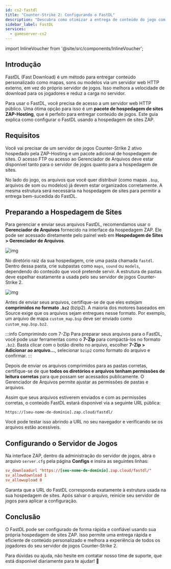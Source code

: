 ```yaml
---
id: cs2-fastdl
title: "Counter-Strike 2: Configurando o FastDL"
description: "Descubra como otimizar a entrega de conteúdo do jogo com FastDL para acelerar downloads e reduzir a carga do servidor para jogadores de Counter-Strike 2 → Saiba mais agora"
sidebar_label: FastDL
services:
  - gameserver-cs2
---
```


import InlineVoucher from '@site/src/components/InlineVoucher';


## Introdução

FastDL (Fast Download) é um método para entregar conteúdo personalizado como mapas, sons ou modelos via um servidor web HTTP externo, em vez do próprio servidor de jogos. Isso melhora a velocidade de download para os jogadores e reduz a carga no servidor.

Para usar o FastDL, você precisa de acesso a um servidor web HTTP público. Uma ótima opção para isso é um **pacote de hospedagem de sites ZAP-Hosting**, que é perfeito para entregar conteúdo de jogos. Este guia explica como configurar o FastDL usando a hospedagem de sites ZAP.

<InlineVoucher />

## Requisitos

Você vai precisar de um servidor de jogos Counter-Strike 2 ativo hospedado pela ZAP-Hosting e um pacote adicional de hospedagem de sites. O acesso FTP ou acesso ao Gerenciador de Arquivos deve estar disponível tanto para o servidor de jogos quanto para a hospedagem de sites.

No lado do jogo, os arquivos que você quer distribuir (como mapas `.bsp`, arquivos de som ou modelos) já devem estar organizados corretamente. A mesma estrutura será necessária na hospedagem de sites para permitir a entrega bem-sucedida do FastDL.

## Preparando a Hospedagem de Sites

Para gerenciar e enviar seus arquivos FastDL, recomendamos usar o **Gerenciador de Arquivos** fornecido na interface da hospedagem ZAP. Ele pode ser acessado diretamente pelo painel web em **Hospedagem de Sites > Gerenciador de Arquivos**.

![img](https://screensaver01.zap-hosting.com/index.php/s/dptRwGTgL6bHXrE/preview)

No diretório raiz da sua hospedagem, crie uma pasta chamada `fastdl`. Dentro dessa pasta, crie subpastas como `maps`, `sound` ou `models`, dependendo do conteúdo que você pretende servir. A estrutura de pastas deve espelhar exatamente a usada pelo seu servidor de jogos Counter-Strike 2.

![img](https://screensaver01.zap-hosting.com/index.php/s/beCCJPFT5si3wRZ/preview)

Antes de enviar seus arquivos, certifique-se de que eles estejam **comprimidos no formato `.bz2`** (bzip2). A maioria dos motores baseados em Source exige que os arquivos sejam entregues nesse formato. Por exemplo, um arquivo de mapa `custom_map.bsp` deve ser enviado como `custom_map.bsp.bz2`.

:::info Comprimindo com 7-Zip
Para preparar seus arquivos para o FastDL, você pode usar ferramentas como o **7-Zip** para compactá-los no formato `.bz2`. Basta clicar com o botão direito no arquivo, escolher **7-Zip > Adicionar ao arquivo...**, selecionar `bzip2` como formato do arquivo e confirmar.
:::

Depois de enviar os arquivos comprimidos para as pastas corretas, certifique-se de que **todos os diretórios e arquivos tenham permissões de leitura corretas** para que possam ser acessados publicamente. O Gerenciador de Arquivos permite ajustar as permissões de pastas e arquivos.

Assim que seus arquivos estiverem enviados e com as permissões corretas, o conteúdo FastDL estará disponível via a seguinte URL pública:

```
https://[seu-nome-de-domínio].zap.cloud/fastdl/
```

Você pode testar isso abrindo a URL no seu navegador e verificando se os arquivos estão acessíveis.

## Configurando o Servidor de Jogos

Na interface ZAP, dentro da administração do servidor de jogos, abra o arquivo `server.cfg` pela página **Configs** e insira as seguintes linhas:

```cfg
sv_downloadurl "https://[seu-nome-de-domínio].zap.cloud/fastdl/"
sv_allowdownload 1
sv_allowupload 0
```

Garanta que a URL do FastDL corresponda exatamente à estrutura usada na sua hospedagem de sites. Após salvar o arquivo, reinicie seu servidor de jogos para aplicar a configuração.

## Conclusão

O FastDL pode ser configurado de forma rápida e confiável usando sua própria hospedagem de sites ZAP. Isso permite uma entrega rápida e eficiente de conteúdo personalizado e melhora a experiência de todos os jogadores do seu servidor de jogos Counter-Strike 2.

Para dúvidas ou ajuda, não hesite em contatar nosso time de suporte, que está disponível diariamente para te ajudar! 🙂

<InlineVoucher />